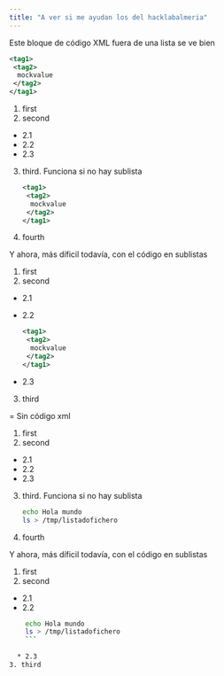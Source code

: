 ```yaml
---
title: "A ver si me ayudan los del hacklabalmeria"
---
```


Este bloque de código XML fuera de una lista se ve bien

``` xml
<tag1>
 <tag2>
  mockvalue
 </tag2>
</tag1>
```
1. first
2. second
  * 2.1
  * 2.2
  * 2.3
3. third. Funciona si no hay sublista

   ``` xml
   <tag1>
    <tag2>
     mockvalue
    </tag2>
   </tag1>
   ```
   
4. fourth

Y ahora, más díficil todavía, con el código en sublistas

1. first
2. second
  * 2.1
  * 2.2
  
    ``` xml
    <tag1>
     <tag2>
      mockvalue
     </tag2>
    </tag1>
    ```
       
  * 2.3
3. third

= Sin código xml

1. first
2. second
  * 2.1
  * 2.2
  * 2.3
3. third. Funciona si no hay sublista

   ``` bash
   echo Hola mundo 
   ls > /tmp/listadofichero
   ```
   
4. fourth

Y ahora, más díficil todavía, con el código en sublistas

1. first
2. second
  * 2.1
  * 2.2

``` bash
    echo Hola mundo 
    ls > /tmp/listadofichero
    ```
    
  * 2.3
3. third

